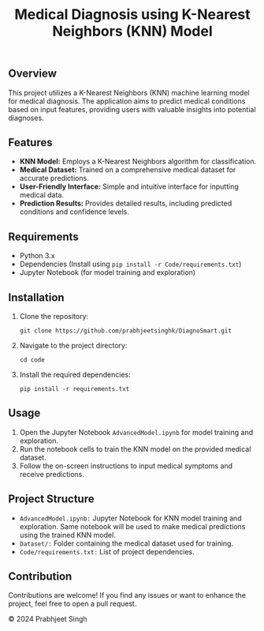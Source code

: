 <body>

<header>
<h1>Medical Diagnosis using K-Nearest Neighbors (KNN) Model</h1>
</header>

<section>
<h2>Overview</h2>
<p>This project utilizes a K-Nearest Neighbors (KNN) machine learning model for medical diagnosis. The application aims to predict medical conditions based on input features, providing users with valuable insights into potential diagnoses.</p>
</section>

<section>
<h2>Features</h2>
<ul>
<li><strong>KNN Model:</strong> Employs a K-Nearest Neighbors algorithm for classification.</li>
<li><strong>Medical Dataset:</strong> Trained on a comprehensive medical dataset for accurate predictions.</li>
<li><strong>User-Friendly Interface:</strong> Simple and intuitive interface for inputting medical data.</li>
<li><strong>Prediction Results:</strong> Provides detailed results, including predicted conditions and confidence levels.</li>
</ul>
</section>

<section>
<h2>Requirements</h2>
<ul>
<li>Python 3.x</li>
<li>Dependencies (Install using <code>pip install -r Code/requirements.txt</code>)</li>
<li>Jupyter Notebook (for model training and exploration)</li>
</ul>
</section>

<section>
<h2>Installation</h2>
<ol>
<li>Clone the repository:</li>
<pre><code>git clone https://github.com/prabhjeetsinghk/DiagnoSmart.git</code></pre>
<li>Navigate to the project directory:</li>
<pre><code>cd code</code></pre>
<li>Install the required dependencies:</li>
<pre><code>pip install -r requirements.txt</code></pre>
</ol>
</section>

<section>
<h2>Usage</h2>
<ol>
<li>Open the Jupyter Notebook <code>AdvancedModel.ipynb</code> for model training and exploration.</li>
<li>Run the notebook cells to train the KNN model on the provided medical dataset.</li>
<li>Follow the on-screen instructions to input medical symptoms and receive predictions.</li>
</ol>
</section>

<section>
<h2>Project Structure</h2>
<ul>
<li><code>AdvancedModel.ipynb:</code> Jupyter Notebook for KNN model training and exploration. Same notebook will be used to make medical predictions using the trained KNN model.</li>
<li><code>Dataset/:</code> Folder containing the medical dataset used for training.</li>
<li><code>Code/requirements.txt:</code> List of project dependencies.</li>
</ul>
</section>

<section>
<h2>Contribution</h2>
<p>Contributions are welcome! If you find any issues or want to enhance the project, feel free to open a pull request.</p>
</section>

<footer>
<p>&copy; 2024 Prabhjeet Singh</p>
</footer>

</body>
